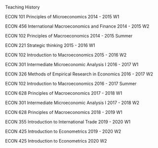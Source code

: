 Teaching History

ECON 101 Principles of Microeconomics 2014 - 2015 W1

ECON 456 International Macroeconomics and Finance 2014 - 2015 W2

ECON 102  Principles of Macroeconomics  2014 - 2015 Summer 



ECON 221 Strategic thinking  2015 - 2016 W1

ECON 102 Introduction to Macroeconomics 2015 - 2016 W2



ECON 301 Intermediate Microeconomic Analysis I 2016 - 2017 W1

ECON 326 Methods of Empirical Research in Economics 2016 - 2017 W2

ECON 102 Introduction to Macroeconomics 2016 - 2017 Summer



ECON 628  Principles of Macroeconomics 2017 - 2018 W1

ECON 301  Intermediate Microeconomic Analysis I 2017 - 2018 W2



ECON 628  Principles of Macroeconomics 2018 - 2019 W1

ECON 355 Introduction to International Trade 2019 - 2020 W1

ECON 425 Introduction to Econometrics 2019 - 2020 W2

ECON 425 Introduction to Econometrics 2020 W2

